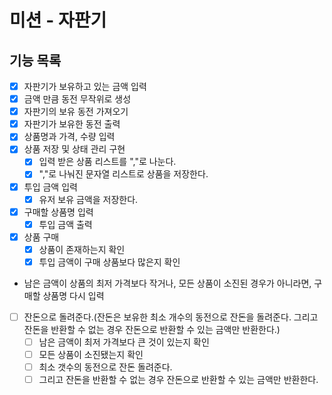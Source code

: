 # 미션 - 자판기

## 기능 목록
- [X] 자판기가 보유하고 있는 금액 입력
- [X] 금액 만큼 동전 무작위로 생성
- [X] 자판기의 보유 동전 가져오기
- [X] 자판기가 보유한 동전 출력
- [X] 상품명과 가격, 수량 입력
- [X] 상품 저장 및 상태 관리 구현
  - [X] 입력 받은 상품 리스트를 ","로 나눈다.
  - [X] ","로 나눠진 문자열 리스트로 상품을 저장한다.
- [X] 투입 금액 입력
  - [X] 유저 보유 금액을 저장한다.
- [X] 구매할 상품명 입력
  - [X] 투입 금액 출력
- [X] 상품 구매
  - [X] 상품이 존재하는지 확인
  - [X] 투입 금액이 구매 상품보다 많은지 확인
- 남은 금액이 상품의 최저 가격보다 작거나, 모든 상품이 소진된 경우가 아니라면, 구매할 상품명 다시 입력
- [ ] 잔돈으로 돌려준다.(잔돈은 보유한 최소 개수의 동전으로 잔돈을 돌려준다. 그리고 잔돈을 반환할 수 없는 경우 잔돈으로 반환할 수 있는 금액만 반환한다.)
    - [ ] 남은 금액이 최저 가격보다 큰 것이 있는지 확인
    - [ ] 모든 상품이 소진됐는지 확인
    - [ ] 최소 갯수의 동전으로 잔돈 돌려준다.
    - [ ] 그리고 잔돈을 반환할 수 없는 경우 잔돈으로 반환할 수 있는 금액만 반환한다.